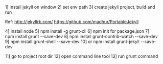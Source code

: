 1] install jekyll on window
2] set env path
3] create jekyll project, build and run

Ref:
http://jekyllrb.com/
https://github.com/madhur/PortableJekyll


4] install node
5] npm install -g grunt-cli
6] npm init for package.json
7] npm install grunt --save-dev
8] npm install grunt-contrib-watch --save-dev
9] npm install grunt-shell --save-dev
10] or npm install grunt-jekyll --save-dev

11] go to project root dir
12] open command line tool
13] run grunt command

